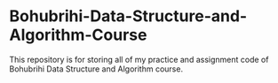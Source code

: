 # Bohubrihi-Data-Structure-and-Algorithm-Course
This repository is for storing all of my practice and assignment code of Bohubrihi Data Structure and Algorithm course.
